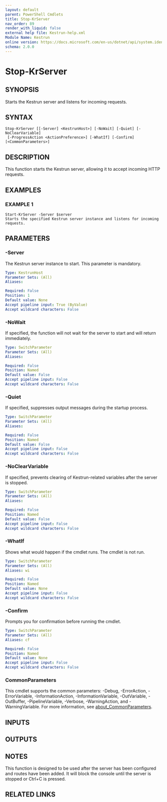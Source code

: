 ```yaml
---
layout: default
parent: PowerShell Cmdlets
title: Stop-KrServer
nav_order: 89
render_with_liquid: false
external help file: Kestrun-help.xml
Module Name: Kestrun
online version: https://docs.microsoft.com/en-us/dotnet/api/system.identitymodel.tokens.jwt.jwtsecuritytoken?view=azure-dotnet
schema: 2.0.0
---
```


# Stop-KrServer

## SYNOPSIS
Starts the Kestrun server and listens for incoming requests.

## SYNTAX

```
Stop-KrServer [[-Server] <KestrunHost>] [-NoWait] [-Quiet] [-NoClearVariable]
 [-ProgressAction <ActionPreference>] [-WhatIf] [-Confirm] [<CommonParameters>]
```

## DESCRIPTION
This function starts the Kestrun server, allowing it to accept incoming HTTP requests.

## EXAMPLES

### EXAMPLE 1
```
Start-KrServer -Server $server
Starts the specified Kestrun server instance and listens for incoming requests.
```

## PARAMETERS

### -Server
The Kestrun server instance to start.
This parameter is mandatory.

```yaml
Type: KestrunHost
Parameter Sets: (All)
Aliases:

Required: False
Position: 1
Default value: None
Accept pipeline input: True (ByValue)
Accept wildcard characters: False
```

### -NoWait
If specified, the function will not wait for the server to start and will return immediately.

```yaml
Type: SwitchParameter
Parameter Sets: (All)
Aliases:

Required: False
Position: Named
Default value: False
Accept pipeline input: False
Accept wildcard characters: False
```

### -Quiet
If specified, suppresses output messages during the startup process.

```yaml
Type: SwitchParameter
Parameter Sets: (All)
Aliases:

Required: False
Position: Named
Default value: False
Accept pipeline input: False
Accept wildcard characters: False
```

### -NoClearVariable
If specified, prevents clearing of Kestrun-related variables after the server is stopped.

```yaml
Type: SwitchParameter
Parameter Sets: (All)
Aliases:

Required: False
Position: Named
Default value: False
Accept pipeline input: False
Accept wildcard characters: False
```

### -WhatIf
Shows what would happen if the cmdlet runs.
The cmdlet is not run.

```yaml
Type: SwitchParameter
Parameter Sets: (All)
Aliases: wi

Required: False
Position: Named
Default value: None
Accept pipeline input: False
Accept wildcard characters: False
```

### -Confirm
Prompts you for confirmation before running the cmdlet.

```yaml
Type: SwitchParameter
Parameter Sets: (All)
Aliases: cf

Required: False
Position: Named
Default value: None
Accept pipeline input: False
Accept wildcard characters: False
```



### CommonParameters
This cmdlet supports the common parameters: -Debug, -ErrorAction, -ErrorVariable, -InformationAction, -InformationVariable, -OutVariable, -OutBuffer, -PipelineVariable, -Verbose, -WarningAction, and -WarningVariable. For more information, see [about_CommonParameters](http://go.microsoft.com/fwlink/?LinkID=113216).

## INPUTS

## OUTPUTS

## NOTES
This function is designed to be used after the server has been configured and routes have been added.
It will block the console until the server is stopped or Ctrl+C is pressed.

## RELATED LINKS
